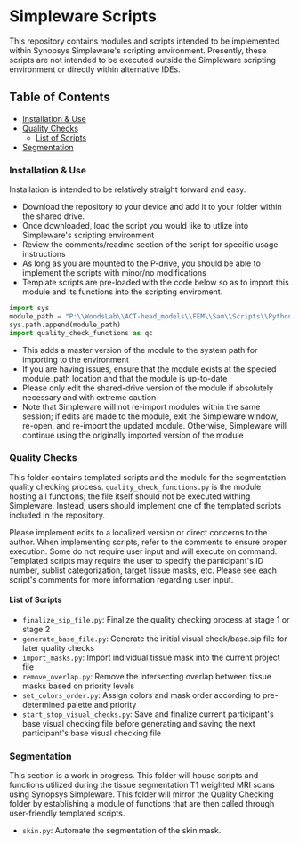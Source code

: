 # Simpleware Scripts
This repository contains modules and scripts intended to be implemented within Synopsys Simpleware's scripting 
environment. Presently, these scripts are not intended to be executed outside the Simpleware scripting environment or 
directly within alternative IDEs. 


## Table of Contents

- [Installation & Use](#installation) 
- [Quality Checks](#quality-checks)
  - [List of Scripts](#list-of-scripts)
- [Segmentation](#segmentation)




### Installation & Use
Installation is intended to be relatively straight forward and easy. 
- Download the repository to your device and add it to your folder within the shared drive. 
- Once downloaded, load the script you would like to utlize into Simpleware's scripting environment
- Review the comments/readme section of the script for specific usage instructions
- As long as you are mounted to the P-drive, you should be able to implement the scripts with minor/no modifications 
- Template scripts are pre-loaded with the code below so as to import this module and its functions into the scripting enviroment.  
```python
import sys
module_path = "P:\\WoodsLab\\ACT-head_models\\FEM\\Sam\\Scripts\\Python\\Simpleware\\quality_checking\\"
sys.path.append(module_path)
import quality_check_functions as qc

```
- This adds a master version of the module to the system path for importing to the environment
- If you are having issues, ensure that the module exists at the specied module_path location and that the module is up-to-date
- Please only edit the shared-drive version of the module if absolutely necessary and with extreme caution
- Note that Simpleware will not re-import modules within the same session; if edits are made to the module, exit the 
Simpleware window, re-open, and re-import the updated module. Otherwise, Simpleware will continue using the originally
imported version of the module

### Quality Checks
This folder contains templated scripts and the module for the segmentation quality checking process. 
`quality_check_functions.py` is the module hosting all functions; the file itself should not be executed 
withing Simpleware. Instead, users should implement one of the templated scripts included in the repository.
 
Please implement edits to a localized version or direct concerns to the author.
When implementing scripts, refer to the comments to ensure proper execution. Some do not require user input and will 
execute on command. Templated scripts may require the user to specify the participant's ID number, sublist categorization, 
target tissue masks, etc. Please see each script's comments for more information regarding user input. 

#### List of Scripts
- `finalize_sip_file.py`: Finalize the quality checking process at stage 1 or stage 2
- `generate_base_file.py`: Generate the initial visual check/base.sip file for later quality checks 
- `import_masks.py`: Import individual tissue mask into the current project file 
- `remove_overlap.py`: Remove the intersecting overlap between tissue masks based on priority levels
- `set_colors_order.py`: Assign colors and mask order according to pre-determined palette and priority
- `start_stop_visual_checks.py`: Save and finalize current participant's base visual checking file before generating and 
saving the next participant's base visual checking file


### Segmentation
This section is a work in progress. This folder will house scripts and functions utilized during the tissue segmentation 
T1 weighted MRI scans using Synopsys Simpleware. This folder will mirror the Quality Checking folder by establishing a 
module of functions that are then called through user-friendly templated scripts. 
- `skin.py`: Automate the segmentation of the skin mask. 
